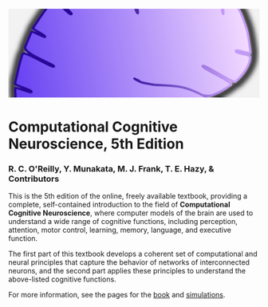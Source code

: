 ![Brain Slice Image](media/ccn_brain_slice.png)

# Computational Cognitive Neuroscience, 5th Edition

### R. C. O'Reilly, Y. Munakata, M. J. Frank, T. E. Hazy, & Contributors

This is the 5th edition of the online, freely available textbook, providing a complete, self-contained introduction to the field of **Computational Cognitive Neuroscience**, where computer models of the brain are used to understand a wide range of cognitive functions, including perception, attention, motor control, learning, memory, language, and executive function.

The first part of this textbook develops a coherent set of computational and neural principles that capture the behavior of networks of interconnected neurons, and the second part applies these principles to understand the above-listed cognitive functions.

For more information, see the pages for the [book](book) and [simulations](simulations).
